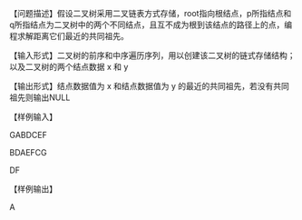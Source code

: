 【问题描述】假设二叉树采用二叉链表方式存储，root指向根结点，p所指结点和q所指结点为二叉树中的两个不同结点，且互不成为根到该结点的路径上的点，编程求解距离它们最近的共同祖先。

【输入形式】二叉树的前序和中序遍历序列，用以创建该二叉树的链式存储结构；以及二叉树的两个结点数据 x 和 y

【输出形式】结点数据值为 x 和结点数据值为 y 的最近的共同祖先，若没有共同祖先则输出NULL

【样例输入】

GABDCEF

BDAEFCG

DF

【样例输出】

A
